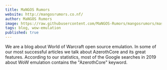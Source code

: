```yaml
---
title: MaNGOS Rumors
website: http://mangosrumors.co.nf/
author: MaNGOS Rumors
image: https://raw.githubusercontent.com/MaNGOS-Rumors/mangosrumors/master/mangos-rumors.png
tags: blog, wow-emulation
published: true
---
```


We are a blog about World of Warcraft open source emulation. In some of our most successful articles we talk about AzerothCore and its great features. According to our statistics, most of the Google searches in 2019 about WoW emulation contains the "AzerothCore" keyword.
